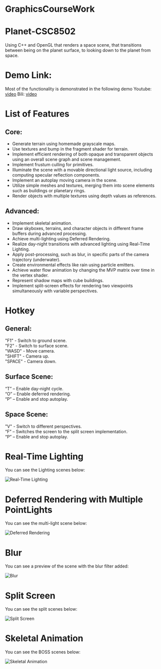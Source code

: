 # GraphicsCourseWork
# Planet-CSC8502

Using C++ and OpenGL that renders a space scene, that transitions between being on the planet surface, to looking down to the planet from space.

# Demo Link:

Most of the functionality is demonstrated in the following demo Youtube: [video](https://youtu.be/MonSYgP1leY) Bili: [video](https://www.bilibili.com/video/BV1FK4y1r73i/)

# List of Features
## Core:

- Generate terrain using homemade grayscale maps.
- Use textures and bump in the fragment shader for terrain.
- Implement efficient rendering of both opaque and transparent objects using an overall scene graph and scene management.
- Implement frustum culling for primitives.
- Illuminate the scene with a movable directional light source, including computing specular reflection components.
- Implement an autoplay moving camera in the scene.
- Utilize simple meshes and textures, merging them into scene elements such as buildings or planetary rings.
- Render objects with multiple textures using depth values as references.

## Advanced:

- Implement skeletal animation.
- Draw skyboxes, terrains, and character objects in different frame buffers during advanced processing.
- Achieve multi-lighting using Deferred Rendering.
- Realize day-night transitions with advanced lighting using Real-Time Lighting.
- Apply post-processing, such as blur, in specific parts of the camera trajectory (underwater).
- Create environmental effects like rain using particle emitters.
- Achieve water flow animation by changing the MVP matrix over time in the vertex shader.
- Represent shadow maps with cube buildings.
- Implement split-screen effects for rendering two viewpoints simultaneously with variable perspectives.

# Hotkey

## General:

"F1" - Switch to ground scene.  
"F2" - Switch to surface scene.  
"WASD" - Move camera.  
"SHIFT" - Camera up.  
"SPACE" - Camera down.  

## Surface Scene:

“T” – Enable day-night cycle.  
“O” – Enable deferred rendering.  
“P” –  Enable and stop autoplay.  

## Space Scene:

"V" - Switch to different perspectives.  
“F” – Switches the screen to the split screen implementation.  
“P” –  Enable and stop autoplay.  

# Real-Time Lighting

You can see the Lighting scenes below:

![Real-Time Lighting]( https://github.com/Misfit7/GraphicsCourseWork/blob/master/FinalPicture/1.png)
  

# Deferred Rendering with Multiple PointLights

You can see the multi-light scene below:

![Deferred Rendering](https://github.com/Misfit7/GraphicsCourseWork/blob/master/FinalPicture/2.png)

  

# Blur

You can see a preview of the scene with the blur filter added:

![Blur]( https://github.com/Misfit7/GraphicsCourseWork/blob/master/FinalPicture/3.png)

  
# Split Screen

You can see the split scenes below:

![Split Screen](https://github.com/Misfit7/GraphicsCourseWork/blob/master/FinalPicture/4.png)

# Skeletal Animation

You can see the BOSS scenes below:

![Skeletal Animation](https://github.com/Misfit7/GraphicsCourseWork/blob/master/FinalPicture/5.png)

